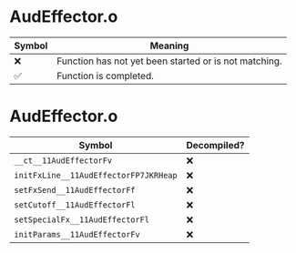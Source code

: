 # AudEffector.o
| Symbol | Meaning 
| ------------- | ------------- 
| :x: | Function has not yet been started or is not matching. 
| :white_check_mark: | Function is completed. 


# AudEffector.o
| Symbol | Decompiled? |
| ------------- | ------------- |
| `__ct__11AudEffectorFv` | :x: |
| `initFxLine__11AudEffectorFP7JKRHeap` | :x: |
| `setFxSend__11AudEffectorFf` | :x: |
| `setCutoff__11AudEffectorFl` | :x: |
| `setSpecialFx__11AudEffectorFl` | :x: |
| `initParams__11AudEffectorFv` | :x: |
